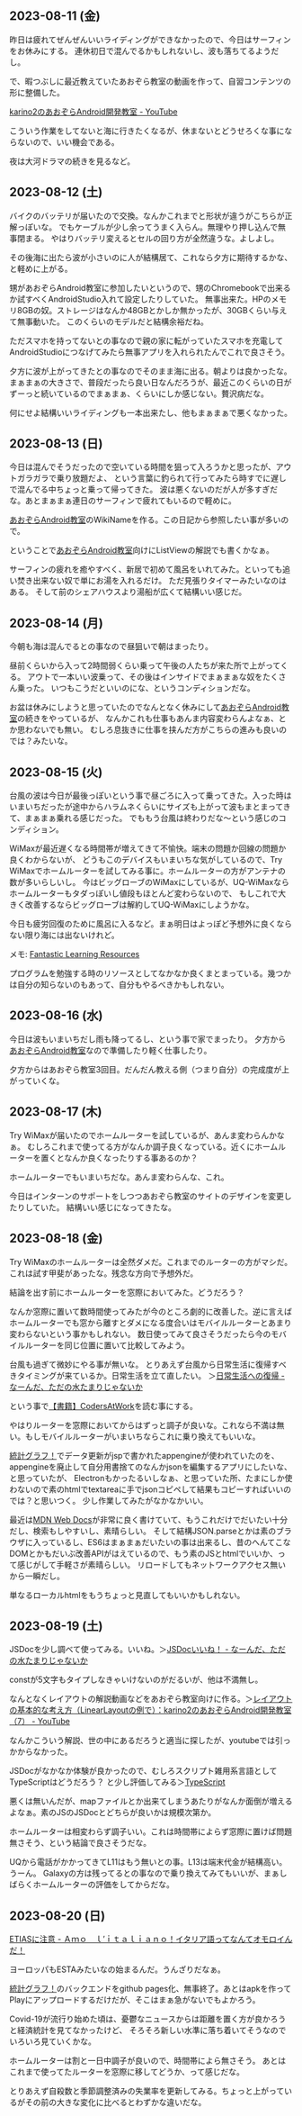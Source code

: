 ## 2023-08-11 (金)

昨日は疲れてぜんぜんいいライディングができなかったので、今日はサーフィンをお休みにする。
連休初日で混んでるかもしれないし、波も落ちてるようだし。

で、暇つぶしに最近教えていたあおぞら教室の動画を作って、自習コンテンツの形に整備した。

[karino2のあおぞらAndroid開発教室 - YouTube](https://www.youtube.com/playlist?list=PL3J_mLcl4YCdi2bLHtynt7Ohni1_NQJiF)

こういう作業をしてないと海に行きたくなるが、休まないとどうせろくな事にならないので、いい機会である。

夜は大河ドラマの続きを見るなど。

## 2023-08-12 (土)

バイクのバッテリが届いたので交換。なんかこれまでと形状が違うがこちらが正解っぽいな。
でもケーブルが少し余ってうまく入らん。無理やり押し込んで無事閉まる。
やはりバッテリ変えるとセルの回り方が全然違うな。よしよし。

その後海に出たら波が小さいのに人が結構居て、これなら夕方に期待するかな、と軽めに上がる。

甥があおぞらAndroid教室に参加したいというので、甥のChromebookで出来るか試すべくAndroidStudio入れて設定したりしていた。
無事出来た。HPのメモリ8GBの奴。ストレージはなんか48GBとかしか無かったが、30GBくらい与えて無事動いた。
このくらいのモデルだと結構余裕だね。

ただスマホを持ってないとの事なので親の家に転がっていたスマホを充電してAndroidStudioにつなげてみたら無事アプリを入れられたんでこれで良さそう。

夕方に波が上がってきたとの事なのでそのまま海に出る。朝よりは良かったな。
まぁまぁの大きさで、普段だったら良い日なんだろうが、最近このくらいの日がずーっと続いているのでまぁまぁ、くらいにしか感じない。贅沢病だな。

何にせよ結構いいライディングも一本出来たし、他もまぁまぁで悪くなかった。

## 2023-08-13 (日)

今日は混んでそうだったので空いている時間を狙って入ろうかと思ったが、アウトガラガラで乗り放題だよ、
という言葉に釣られて行ってみたら時すでに遅しで混んでる中ちょっと乗って帰ってきた。
波は悪くないのだが人が多すぎだな。あとまぁまぁ連日のサーフィンで疲れてもいるので軽めに。

[あおぞらAndroid教室](%E3%81%82%E3%81%8A%E3%81%9E%E3%82%89Android%E6%95%99%E5%AE%A4)のWikiNameを作る。この日記から参照したい事が多いので。

ということで[あおぞらAndroid教室](%E3%81%82%E3%81%8A%E3%81%9E%E3%82%89Android%E6%95%99%E5%AE%A4)向けにListViewの解説でも書くかなぁ。

サーフィンの疲れを癒やすべく、新居で初めて風呂をいれてみた。といっても追い焚き出来ない奴で単にお湯を入れるだけ。
ただ見張りタイマーみたいなのはある。
そして前のシェアハウスより湯船が広くて結構いい感じだ。

## 2023-08-14 (月)

今朝も海は混んでるとの事なので昼狙いで朝はまったり。

昼前くらいから入って2時間弱くらい乗って午後の人たちが来た所で上がってくる。
アウトで一本いい波乗って、その後はインサイドでまぁまぁな奴をたくさん乗った。
いつもこうだといいのにな、というコンディションだな。

お盆は休みにしようと思っていたのでなんとなく休みにして[あおぞらAndroid教室](%E3%81%82%E3%81%8A%E3%81%9E%E3%82%89Android%E6%95%99%E5%AE%A4)の続きをやっているが、
なんかこれも仕事もあんま内容変わらんよなぁ、とか思わないでも無い。
むしろ息抜きに仕事を挟んだ方がこちらの進みも良いのでは？みたいな。

## 2023-08-15 (火)

台風の波は今日が最後っぽいという事で昼ごろに入って乗ってきた。入った時はいまいちだったが途中からハラムネくらいにサイズも上がって波もまとまってきて、まぁまぁ乗れる感じだった。
でももう台風は終わりだな〜という感じのコンディション。

WiMaxが最近遅くなる時間帯が増えてきて不愉快。端末の問題か回線の問題か良くわからないが、
どうもこのデバイスもいまいちな気がしているので、Try WiMaxでホームルーターを試してみる事に。ホームルーターの方がアンテナの数が多いらしいし。
今はビッグローブのWiMaxにしているが、UQ-WiMaxならホームルーターもタダっぽいし値段もほとんど変わらないので、
もしこれで大きく改善するならビッグローブは解約してUQ-WiMaxにしようかな。

今日も疲労回復のために風呂に入るなど。まぁ明日はよっぽど予想外に良くならない限り海には出ないけれど。

メモ: [Fantastic Learning Resources](https://matklad.github.io/2023/08/06/fantastic-learning-resources.html)

プログラムを勉強する時のリソースとしてなかなか良くまとまっている。幾つかは自分の知らないのもあって、自分もやるべきかもしれない。

## 2023-08-16 (水)

今日は波もいまいちだし雨も降ってるし、という事で家でまったり。
夕方から[あおぞらAndroid教室](%E3%81%82%E3%81%8A%E3%81%9E%E3%82%89Android%E6%95%99%E5%AE%A4)なので準備したり軽く仕事したり。

夕方からはあおぞら教室3回目。だんだん教える側（つまり自分）の完成度が上がっていくな。

## 2023-08-17 (木)

Try WiMaxが届いたのでホームルーターを試しているが、あんま変わらんかなぁ。
むしろこれまで使ってる方がなんか調子良くなっている。近くにホームルーターを置くとなんか良くなったりする事あるのか？

ホームルーターでもいまいちだな。あんま変わらんな、これ。

今日はインターンのサポートをしつつあおぞら教室のサイトのデザインを変更したりしていた。
結構いい感じになってきたな。

## 2023-08-18 (金)

Try WiMaxのホームルーターは全然ダメだ。これまでのルーターの方がマシだ。これは試す甲斐があったな。残念な方向で予想外だ。

結論を出す前にホームルーターを窓際においてみた。どうだろう？

なんか窓際に置いて数時間使ってみたが今のところ劇的に改善した。逆に言えばホームルーターでも窓から離すとダメになる度合いはモバイルルーターとあまり変わらないという事かもしれない。
数日使ってみて良さそうだったら今のモバイルルーターを同じ位置に置いて比較してみよう。

台風も過ぎて微妙にやる事が無いな。
とりあえず台風から日常生活に復帰すべきタイミングが来ているか。日常生活を立て直したい。
＞[日常生活への復帰 - なーんだ、ただの水たまりじゃないか](https://karino2.github.io/2023/08/18/back_to_dailylife.html)

という事で[【書籍】CodersAtWork](%E3%80%90%E6%9B%B8%E7%B1%8D%E3%80%91CodersAtWork)を読む事にする。

やはりルーターを窓際においてからはずっと調子が良いな。これなら不満は無い。もしモバイルルーターがいまいちならこれに乗り換えてもいいな。

[統計グラフ！](%E7%B5%B1%E8%A8%88%E3%82%B0%E3%83%A9%E3%83%95%EF%BC%81)でデータ更新がjspで書かれたappengineが使われていたのを、appengineを廃止して自分用書捨てのなんかjsonを編集するアプリにしたいな、と思っていたが、
Electronもかったるいしなぁ、と思っていた所、たまにしか使わないので素のhtmlでtextareaに手でjsonコピペして結果もコピーすればいいのでは？と思いつく。
少し作業してみたがなかなかいい。

最近は[MDN Web Docs](https://developer.mozilla.org/en-US/)が非常に良く書けていて、もうこれだけでだいたい十分だし、検索もしやすいし、素晴らしい。
そして結構JSON.parseとかは素のブラウザに入っているし、ES6はまぁまぁだいたいの事は出来るし、昔のへんてこなDOMとかもだいぶ改善APIがはえているので、もう素のJSとhtmlでいいか、って感じがして手軽さが素晴らしい。
リロードしてもネットワークアクセス無いから一瞬だし。

単なるローカルhtmlをもうちょっと見直してもいいかもしれない。

## 2023-08-19 (土)

JSDocを少し調べて使ってみる。いいね。＞[JSDocいいね！ - なーんだ、ただの水たまりじゃないか](https://karino2.github.io/2023/08/19/jsdoc_is_nice.html)

constが5文字もタイプしなきゃいけないのがだるいが、他は不満無し。

なんとなくレイアウトの解説動画などをあおぞら教室向けに作る。＞[レイアウトの基本的な考え方（LinearLayoutの例で）：karino2のあおぞらAndroid開発教室（7） - YouTube](https://www.youtube.com/watch?v=WVoedX6FBgQ&feature=youtu.be)

なんかこういう解説、世の中にあるだろうと適当に探したが、youtubeでは引っかからなかった。

JSDocがなかなか体験が良かったので、むしろスクリプト雑用系言語としてTypeScriptはどうだろう？
と少し評価してみる＞[TypeScript](TypeScript)

悪くは無いんだが、mapファイルとか出来てしまうあたりがなんか面倒が増えるよなぁ。素のJSのJSDocとどちらが良いかは規模次第か。

ホームルーターは相変わらず調子いい。これは時間帯によらず窓際に置けば問題無さそう、という結論で良さそうだな。

UQから電話がかかってきてL11はもう無いとの事。L13は端末代金が結構高い。うーん。
Galaxyの方は残ってるとの事なので乗り換えてみてもいいが、まぁしばらくホームルーターの評価をしてからだな。

## 2023-08-20 (日)

[ETIASに注意 - Ａｍｏ　ｌ’ｉｔａｌｉａｎｏ！イタリア語ってなんてオモロイんだ！](https://showcian.blog.fc2.com/blog-entry-1390.html)

ヨーロッパもESTAみたいなの始まるんだ。うんざりだなぁ。

[統計グラフ！](%E7%B5%B1%E8%A8%88%E3%82%B0%E3%83%A9%E3%83%95%EF%BC%81)のバックエンドをgithub pages化、無事終了。あとはapkを作ってPlayにアップロードするだけだが、そこはまぁ急がないでもよかろう。

Covid-19が流行り始めた頃は、憂鬱なニュースからは距離を置く方が良かろうと経済統計を見てなかったけど、
そろそろ新しい水準に落ち着いてそうなのでいろいろ見ていくかな。

ホームルーターは割と一日中調子が良いので、時間帯によら無さそう。
あとはこれまで使ってたルーターを窓際に移してどうか、って感じだな。

とりあえず自殺数と季節調整済みの失業率を更新してみる。ちょっと上がっているがその前の大きな変化に比べるとわずかな違いだな。
